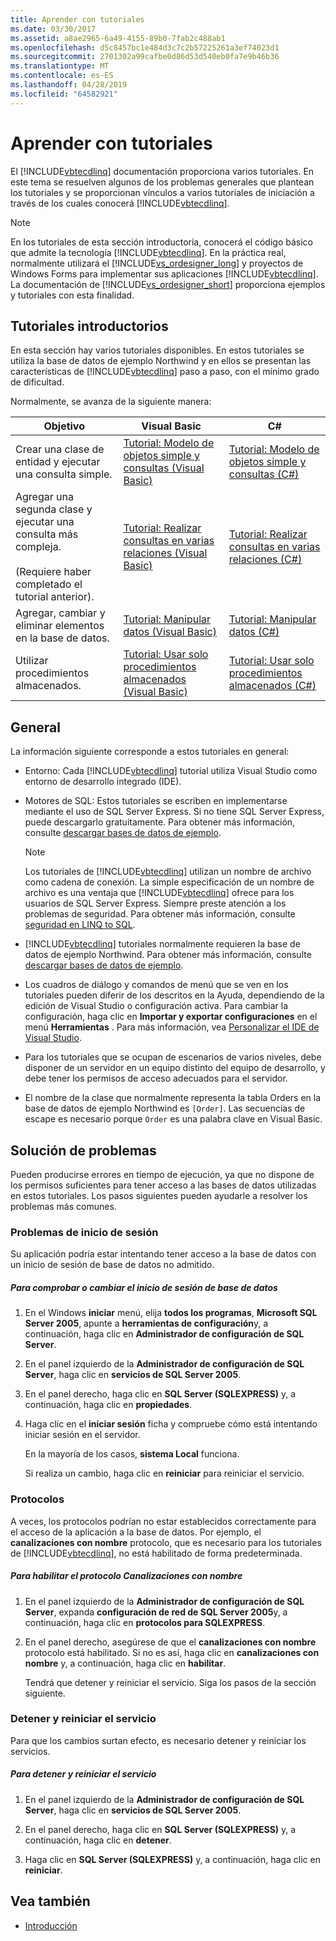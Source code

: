 ```yaml
---
title: Aprender con tutoriales
ms.date: 03/30/2017
ms.assetid: a8ae2965-6a49-4155-89b0-7fab2c488ab1
ms.openlocfilehash: d5c8457bc1e484d3c7c2b57225261a3ef74023d1
ms.sourcegitcommit: 2701302a99cafbe0d86d53d540eb0fa7e9b46b36
ms.translationtype: MT
ms.contentlocale: es-ES
ms.lasthandoff: 04/28/2019
ms.locfileid: "64582921"
---
```

# <a name="learning-by-walkthroughs"></a>Aprender con tutoriales
El [!INCLUDE[vbtecdlinq](../../../../../../includes/vbtecdlinq-md.md)] documentación proporciona varios tutoriales. En este tema se resuelven algunos de los problemas generales que plantean los tutoriales y se proporcionan vínculos a varios tutoriales de iniciación a través de los cuales conocerá [!INCLUDE[vbtecdlinq](../../../../../../includes/vbtecdlinq-md.md)].  
  
> [!NOTE]
>  En los tutoriales de esta sección introductoria, conocerá el código básico que admite la tecnología [!INCLUDE[vbtecdlinq](../../../../../../includes/vbtecdlinq-md.md)]. En la práctica real, normalmente utilizará el [!INCLUDE[vs_ordesigner_long](../../../../../../includes/vs-ordesigner-long-md.md)] y proyectos de Windows Forms para implementar sus aplicaciones [!INCLUDE[vbtecdlinq](../../../../../../includes/vbtecdlinq-md.md)]. La documentación de [!INCLUDE[vs_ordesigner_short](../../../../../../includes/vs-ordesigner-short-md.md)] proporciona ejemplos y tutoriales con esta finalidad.  
  
## <a name="getting-started-walkthroughs"></a>Tutoriales introductorios  
 En esta sección hay varios tutoriales disponibles. En estos tutoriales se utiliza la base de datos de ejemplo Northwind y en ellos se presentan las características de [!INCLUDE[vbtecdlinq](../../../../../../includes/vbtecdlinq-md.md)] paso a paso, con el mínimo grado de dificultad.  
  
 Normalmente, se avanza de la siguiente manera:  
  
|Objetivo|Visual Basic|C#|  
|---------------|------------------|---------|  
|Crear una clase de entidad y ejecutar una consulta simple.|[Tutorial: Modelo de objetos simple y consultas (Visual Basic)](../../../../../../docs/framework/data/adonet/sql/linq/walkthrough-simple-object-model-and-query-visual-basic.md)|[Tutorial: Modelo de objetos simple y consultas (C#)](../../../../../../docs/framework/data/adonet/sql/linq/walkthrough-simple-object-model-and-query-csharp.md)|  
|Agregar una segunda clase y ejecutar una consulta más compleja.<br /><br /> (Requiere haber completado el tutorial anterior).|[Tutorial: Realizar consultas en varias relaciones (Visual Basic)](../../../../../../docs/framework/data/adonet/sql/linq/walkthrough-querying-across-relationships-visual-basic.md)|[Tutorial: Realizar consultas en varias relaciones (C#)](../../../../../../docs/framework/data/adonet/sql/linq/walkthrough-querying-across-relationships-csharp.md)|  
|Agregar, cambiar y eliminar elementos en la base de datos.|[Tutorial: Manipular datos (Visual Basic)](../../../../../../docs/framework/data/adonet/sql/linq/walkthrough-manipulating-data-visual-basic.md)|[Tutorial: Manipular datos (C#)](../../../../../../docs/framework/data/adonet/sql/linq/walkthrough-manipulating-data-csharp.md)|  
|Utilizar procedimientos almacenados.|[Tutorial: Usar solo procedimientos almacenados (Visual Basic)](../../../../../../docs/framework/data/adonet/sql/linq/walkthrough-using-only-stored-procedures-visual-basic.md)|[Tutorial: Usar solo procedimientos almacenados (C#)](../../../../../../docs/framework/data/adonet/sql/linq/walkthrough-using-only-stored-procedures-csharp.md)|  
  
## <a name="general"></a>General  
 La información siguiente corresponde a estos tutoriales en general:  
  
- Entorno: Cada [!INCLUDE[vbtecdlinq](../../../../../../includes/vbtecdlinq-md.md)] tutorial utiliza Visual Studio como entorno de desarrollo integrado (IDE).  
  
- Motores de SQL: Estos tutoriales se escriben en implementarse mediante el uso de SQL Server Express. Si no tiene SQL Server Express, puede descargarlo gratuitamente. Para obtener más información, consulte [descargar bases de datos de ejemplo](../../../../../../docs/framework/data/adonet/sql/linq/downloading-sample-databases.md).  
  
    > [!NOTE]
    >  Los tutoriales de [!INCLUDE[vbtecdlinq](../../../../../../includes/vbtecdlinq-md.md)] utilizan un nombre de archivo como cadena de conexión. La simple especificación de un nombre de archivo es una ventaja que [!INCLUDE[vbtecdlinq](../../../../../../includes/vbtecdlinq-md.md)] ofrece para los usuarios de SQL Server Express. Siempre preste atención a los problemas de seguridad. Para obtener más información, consulte [seguridad en LINQ to SQL](../../../../../../docs/framework/data/adonet/sql/linq/security-in-linq-to-sql.md).  
  
- [!INCLUDE[vbtecdlinq](../../../../../../includes/vbtecdlinq-md.md)] tutoriales normalmente requieren la base de datos de ejemplo Northwind. Para obtener más información, consulte [descargar bases de datos de ejemplo](../../../../../../docs/framework/data/adonet/sql/linq/downloading-sample-databases.md).  
  
- Los cuadros de diálogo y comandos de menú que se ven en los tutoriales pueden diferir de los descritos en la Ayuda, dependiendo de la edición de Visual Studio o configuración activa. Para cambiar la configuración, haga clic en **Importar y exportar configuraciones** en el menú **Herramientas** . Para más información, vea [Personalizar el IDE de Visual Studio](/visualstudio/ide/personalizing-the-visual-studio-ide).  
  
- Para los tutoriales que se ocupan de escenarios de varios niveles, debe disponer de un servidor en un equipo distinto del equipo de desarrollo, y debe tener los permisos de acceso adecuados para el servidor.  
  
- El nombre de la clase que normalmente representa la tabla Orders en la base de datos de ejemplo Northwind es `[Order]`. Las secuencias de escape es necesario porque `Order` es una palabra clave en Visual Basic.  
  
## <a name="troubleshooting"></a>Solución de problemas  
 Pueden producirse errores en tiempo de ejecución, ya que no dispone de los permisos suficientes para tener acceso a las bases de datos utilizadas en estos tutoriales. Los pasos siguientes pueden ayudarle a resolver los problemas más comunes.  
  
### <a name="log-on-issues"></a>Problemas de inicio de sesión  
 Su aplicación podría estar intentando tener acceso a la base de datos con un inicio de sesión de base de datos no admitido.  
  
##### <a name="to-verify-or-change-the-database-log-on"></a>Para comprobar o cambiar el inicio de sesión de base de datos  
  
1. En el Windows **iniciar** menú, elija **todos los programas**, **Microsoft SQL Server 2005**, apunte a **herramientas de configuración**y, a continuación, haga clic en **Administrador de configuración de SQL Server**.  
  
2. En el panel izquierdo de la **Administrador de configuración de SQL Server**, haga clic en **servicios de SQL Server 2005**.  
  
3. En el panel derecho, haga clic en **SQL Server (SQLEXPRESS)** y, a continuación, haga clic en **propiedades**.  
  
4. Haga clic en el **iniciar sesión** ficha y compruebe cómo está intentando iniciar sesión en el servidor.  
  
     En la mayoría de los casos, **sistema Local** funciona.  
  
     Si realiza un cambio, haga clic en **reiniciar** para reiniciar el servicio.  
  
### <a name="protocols"></a>Protocolos  
 A veces, los protocolos podrían no estar establecidos correctamente para el acceso de la aplicación a la base de datos. Por ejemplo, el **canalizaciones con nombre** protocolo, que es necesario para los tutoriales de [!INCLUDE[vbtecdlinq](../../../../../../includes/vbtecdlinq-md.md)], no está habilitado de forma predeterminada.  
  
##### <a name="to-enable-the-named-pipes-protocol"></a>Para habilitar el protocolo Canalizaciones con nombre  
  
1. En el panel izquierdo de la **Administrador de configuración de SQL Server**, expanda **configuración de red de SQL Server 2005**y, a continuación, haga clic en **protocolos para SQLEXPRESS**.  
  
2. En el panel derecho, asegúrese de que el **canalizaciones con nombre** protocolo está habilitado. Si no es así, haga clic en **canalizaciones con nombre** y, a continuación, haga clic en **habilitar**.  
  
     Tendrá que detener y reiniciar el servicio. Siga los pasos de la sección siguiente.  
  
### <a name="stopping-and-restarting-the-service"></a>Detener y reiniciar el servicio  
 Para que los cambios surtan efecto, es necesario detener y reiniciar los servicios.  
  
##### <a name="to-stop-and-restart-the-service"></a>Para detener y reiniciar el servicio  
  
1. En el panel izquierdo de la **Administrador de configuración de SQL Server**, haga clic en **servicios de SQL Server 2005**.  
  
2. En el panel derecho, haga clic en **SQL Server (SQLEXPRESS)** y, a continuación, haga clic en **detener**.  
  
3. Haga clic en **SQL Server (SQLEXPRESS)** y, a continuación, haga clic en **reiniciar**.  
  
## <a name="see-also"></a>Vea también

- [Introducción](../../../../../../docs/framework/data/adonet/sql/linq/getting-started.md)
